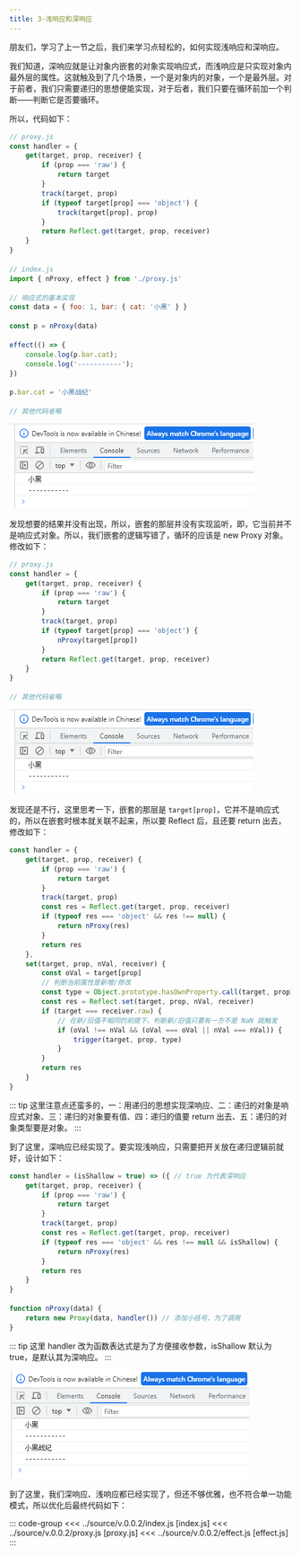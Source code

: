 ```yaml
---
title: 3-浅响应和深响应
---
```


朋友们，学习了上一节之后，我们来学习点轻松的，如何实现浅响应和深响应。

我们知道，深响应就是让对象内嵌套的对象实现响应式，而浅响应是只实现对象内最外层的属性。这就触及到了几个场景，一个是对象内的对象，一个是最外层。对于前者，我们只需要递归的思想便能实现，对于后者，我们只要在循环前加一个判断——判断它是否要循环。

所以，代码如下：

```js
// proxy.js
const handler = {
    get(target, prop, receiver) {
        if (prop === 'raw') {
            return target
        }
        track(target, prop)
        if (typeof target[prop] === 'object') {
            track(target[prop], prop)
        }
        return Reflect.get(target, prop, receiver)
    }
}

// index.js
import { nProxy, effect } from './proxy.js'

// 响应式的基本实现
const data = { foo: 1, bar: { cat: '小黑' } }

const p = nProxy(data)

effect(() => {
    console.log(p.bar.cat);
    console.log('-----------');
})

p.bar.cat = '小黑战纪'

// 其他代码省略
```

![图片](/img/30.png)

发现想要的结果并没有出现，所以，嵌套的那层并没有实现监听，即，它当前并不是响应式对象。所以，我们嵌套的逻辑写错了，循环的应该是 new Proxy 对象。修改如下：

```js
// proxy.js
const handler = {
    get(target, prop, receiver) {
        if (prop === 'raw') {
            return target
        }
        track(target, prop)
        if (typeof target[prop] === 'object') {
            nProxy(target[prop])
        }
        return Reflect.get(target, prop, receiver)
    }
}

// 其他代码省略
```

![图片](/img/30.png)

发现还是不行，这里思考一下，嵌套的那层是 ```target[prop]```，它并不是响应式的，所以在嵌套时根本就关联不起来，所以要 Reflect 后，且还要 return 出去，修改如下：

```js
const handler = {
    get(target, prop, receiver) {
        if (prop === 'raw') {
            return target
        }
        track(target, prop)
        const res = Reflect.get(target, prop, receiver)
        if (typeof res === 'object' && res !== null) {
            return nProxy(res)
        }
        return res
    },
    set(target, prop, nVal, receiver) {
        const oVal = target[prop]
        // 判断当前属性是新增/修改
        const type = Object.prototype.hasOwnProperty.call(target, prop) ? 'SET' : 'ADD'
        const res = Reflect.set(target, prop, nVal, receiver)
        if (target === receiver.raw) {
            // 在新/旧值不相同的前提下，判断新/旧值只要有一方不是 NaN 就触发
            if (oVal !== nVal && (oVal === oVal || nVal === nVal)) {
                trigger(target, prop, type)
            }
        }
        return res
    }
}
```
::: tip
这里注意点还蛮多的，一：用递归的思想实现深响应、二：递归的对象是响应式对象、三：递归的对象要有值、四：递归的值要 return 出去、五：递归的对象类型要是对象。
:::

到了这里，深响应已经实现了。要实现浅响应，只需要把开关放在递归逻辑前就好，设计如下：

```js
const handler = (isShallow = true) => ({ // true 为代表深响应
    get(target, prop, receiver) {
        if (prop === 'raw') {
            return target
        }
        track(target, prop)
        const res = Reflect.get(target, prop, receiver)
        if (typeof res === 'object' && res !== null && isShallow) {
            return nProxy(res)
        }
        return res
    }
}

function nProxy(data) {
    return new Proxy(data, handler()) // 添加小括号，为了调用
}
```

::: tip
这里 handler 改为函数表达式是为了方便接收参数，isShallow 默认为 true，是默认其为深响应。
:::

![图片](/img/31.png)

到了这里，我们深响应、浅响应都已经实现了，但还不够优雅，也不符合单一功能模式，所以优化后最终代码如下：

::: code-group
<<< ../source/v.0.0.2/index.js [index.js]
<<< ../source/v.0.0.2/proxy.js [proxy.js]
<<< ../source/v.0.0.2/effect.js [effect.js]
:::